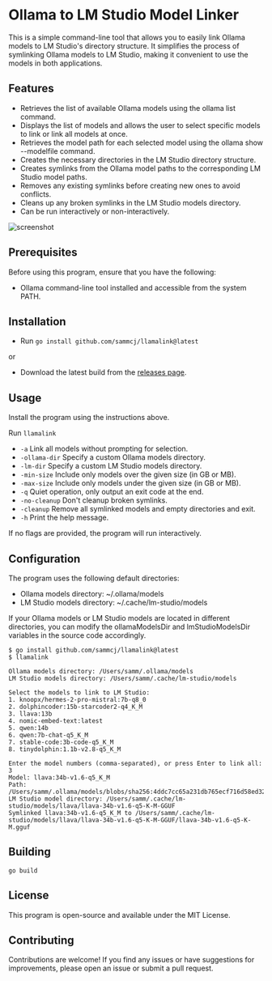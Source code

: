 # Ollama to LM Studio Model Linker

This is a simple command-line tool that allows you to easily link Ollama models to LM Studio's directory structure. It simplifies the process of symlinking Ollama models to LM Studio, making it convenient to use the models in both applications.

## Features

- Retrieves the list of available Ollama models using the ollama list command.
- Displays the list of models and allows the user to select specific models to link or link all models at once.
- Retrieves the model path for each selected model using the ollama show --modelfile command.
- Creates the necessary directories in the LM Studio directory structure.
- Creates symlinks from the Ollama model paths to the corresponding LM Studio model paths.
- Removes any existing symlinks before creating new ones to avoid conflicts.
- Cleans up any broken symlinks in the LM Studio models directory.
- Can be run interactively or non-interactively.

![screenshot](https://github.com/sammcj/llamalink/assets/862951/0131f98a-9940-434b-abcf-2594ab09709c)

## Prerequisites

Before using this program, ensure that you have the following:

- Ollama command-line tool installed and accessible from the system PATH.

## Installation

- Run `go install github.com/sammcj/llamalink@latest`

or

- Download the latest build from the [releases page](https://github.com/sammcj/llamalink/releases).

## Usage

Install the program using the instructions above.

Run `llamalink`

- `-a` Link all models without prompting for selection.
- `-ollama-dir` Specify a custom Ollama models directory.
- `-lm-dir` Specify a custom LM Studio models directory.
- `-min-size` Include only models over the given size (in GB or MB).
- `-max-size` Include only models under the given size (in GB or MB).
- `-q` Quiet operation, only output an exit code at the end.
- `-no-cleanup` Don't cleanup broken symlinks.
- `-cleanup` Remove all symlinked models and empty directories and exit.
- `-h` Print the help message.

If no flags are provided, the program will run interactively.

## Configuration

The program uses the following default directories:

- Ollama models directory: ~/.ollama/models
- LM Studio models directory: ~/.cache/lm-studio/models

If your Ollama models or LM Studio models are located in different directories, you can modify the ollamaModelsDir and lmStudioModelsDir variables in the source code accordingly.

```plaintext
$ go install github.com/sammcj/llamalink@latest
$ llamalink

Ollama models directory: /Users/samm/.ollama/models
LM Studio models directory: /Users/samm/.cache/lm-studio/models

Select the models to link to LM Studio:
1. knoopx/hermes-2-pro-mistral:7b-q8_0
2. dolphincoder:15b-starcoder2-q4_K_M
3. llava:13b
4. nomic-embed-text:latest
5. qwen:14b
6. qwen:7b-chat-q5_K_M
7. stable-code:3b-code-q5_K_M
8. tinydolphin:1.1b-v2.8-q5_K_M

Enter the model numbers (comma-separated), or press Enter to link all: 3
Model: llava:34b-v1.6-q5_K_M
Path: /Users/samm/.ollama/models/blobs/sha256:4ddc7cc65a231db765ecf716d58ed3262e4496847eafcbcf80288fc2c552d9e6
LM Studio model directory: /Users/samm/.cache/lm-studio/models/llava/llava-34b-v1.6-q5-K-M-GGUF
Symlinked llava:34b-v1.6-q5_K_M to /Users/samm/.cache/lm-studio/models/llava/llava-34b-v1.6-q5-K-M-GGUF/llava-34b-v1.6-q5-K-M.gguf
```

## Building

```shell
go build
```

## License

This program is open-source and available under the MIT License.

## Contributing

Contributions are welcome! If you find any issues or have suggestions for improvements, please open an issue or submit a pull request.
